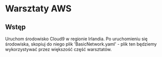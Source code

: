 # Warsztaty AWS #

## Wstęp ##
Uruchom środowisko Cloud9 w regionie Irlandia. Po uruchomieniu się środowiska, skopiuj do niego plik 'BasicNetwork.yaml' - plik ten będziemy wykorzystywać przez większość część warsztatów.
